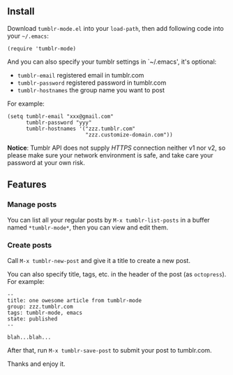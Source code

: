 ## Install

Download `tumblr-mode.el` into your `load-path`, then add following code
into your `~/.emacs`:

    (require 'tumblr-mode)

And you can also specify your tumblr settings in `~/.emacs', it's
optional:

- `tumblr-email` registered email in tumblr.com
- `tumblr-password` registered password in tumblr.com
- `tumblr-hostnames` the group name you want to post

For example:

    (setq tumblr-email "xxx@gmail.com"
          tumblr-password "yyy"
          tumblr-hostnames '("zzz.tumblr.com"
                             "zzz.customize-domain.com"))

**Notice**: Tumblr API does not supply *HTTPS* connection neither v1 nor
v2, so please make sure your network environment is safe, and take care
your password at your own risk.

## Features
### Manage posts

You can list all your regular posts by `M-x tumblr-list-posts` in a
buffer named `*tumblr-mode*`, then you can view and edit them.

### Create posts

Call `M-x tumblr-new-post` and give it a title to create a new post.

You can also specify title, tags, etc. in the header of the post (as
`octopress`). For example:

    --
    title: one owesome article from tumblr-mode
    group: zzz.tumblr.com
    tags: tumblr-mode, emacs
    state: published
    --

    blah...blah...

After that, run `M-x tumblr-save-post` to submit your post to
tumblr.com.

Thanks and enjoy it.
